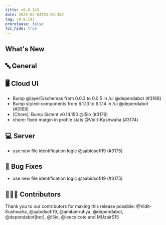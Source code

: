 ```yaml
---
title: v0.8.143
date: 2025-02-04T03:50:38Z
tag: v0.8.143
prerelease: false
toc_hide: true
---
```


## What's New
## 🔤 General
## 🖥 Cloud UI

- Bump @layer5/schemas from 0.0.3 to 0.0.5 in /ui @dependabot (#3168)
- Bump styled-components from 6.1.13 to 6.1.14 in /ui @dependabot (#3169)
- [Chore]: Bump Sistent v0.14.150 @l5io (#3176)
- chore: fixed margin in profile stats @Vidit-Kushwaha (#3174)

## 💻 Server

- use new file identification logic @aabidsofi19 (#3175)

## 🐛 Bug Fixes

- use new file identification logic @aabidsofi19 (#3175)

## 👨🏽‍💻 Contributors

Thank you to our contributors for making this release possible:
@Vidit-Kushwaha, @aabidsofi19, @amitamrutiya, @dependabot, @dependabot[bot], @l5io, @leecalcote and MUzairS15

